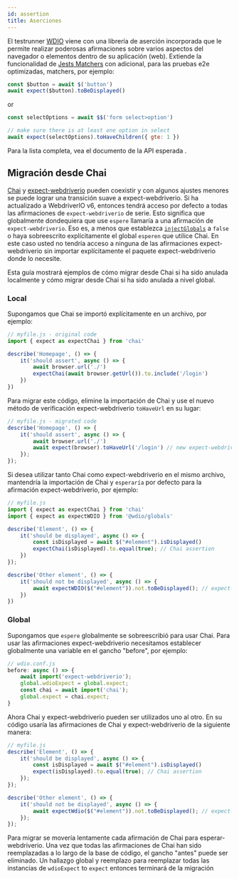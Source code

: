 ```yaml
---
id: assertion
title: Aserciones
---
```


El testrunner [WDIO](https://webdriver.io/docs/clioptions) viene con una librería de aserción incorporada que le permite realizar poderosas afirmaciones sobre varios aspectos del navegador o elementos dentro de su aplicación (web). Extiende la funcionalidad de [Jests Matchers](https://jestjs.io/docs/en/using-matchers) con adicional, para las pruebas e2e optimizadas, matchers, por ejemplo:

```js
const $button = await $('button')
await expect($button).toBeDisplayed()
```

or

```js
const selectOptions = await $$('form select>option')

// make sure there is at least one option in select
await expect(selectOptions).toHaveChildren({ gte: 1 })
```

Para la lista completa, vea el documento de la API esperada [](/docs/api/expect-webdriverio).

## Migración desde Chai

[Chai](https://www.chaijs.com/) y [expect-webdriverio](https://github.com/webdriverio/expect-webdriverio#readme) pueden coexistir y con algunos ajustes menores se puede lograr una transición suave a expect-webdriverio. Si ha actualizado a WebdriverIO v6, entonces tendrá acceso por defecto a todas las afirmaciones de `expect-webdriverio` de serie. Esto significa que globalmente dondequiera que use `espere` llamaría a una afirmación de `expect-webdriverio`. Eso es, a menos que establezca [`injectGlobals`](/docs/configuration#injectglobals) a `false` o haya sobreescrito explícitamente el global `esperen` que utilice Chai. En este caso usted no tendría acceso a ninguna de las afirmaciones expect-webdriverio sin importar explícitamente el paquete expect-webdriverio donde lo necesite.

Esta guía mostrará ejemplos de cómo migrar desde Chai si ha sido anulada localmente y cómo migrar desde Chai si ha sido anulada a nivel global.

### Local

Supongamos que Chai se importó explícitamente en un archivo, por ejemplo:

```js
// myfile.js - original code
import { expect as expectChai } from 'chai'

describe('Homepage', () => {
    it('should assert', async () => {
        await browser.url('./')
        expectChai(await browser.getUrl()).to.include('/login')
    })
})
```

Para migrar este código, elimine la importación de Chai y use el nuevo método de verificación expect-webdriverio `toHaveUrl` en su lugar:

```js
// myfile.js - migrated code
describe('Homepage', () => {
    it('should assert', async () => {
        await browser.url('./')
        await expect(browser).toHaveUrl('/login') // new expect-webdriverio API method https://webdriver.io/docs/api/expect-webdriverio.html#tohaveurl
    });
});
```

Si desea utilizar tanto Chai como expect-webdriverio en el mismo archivo, mantendría la importación de Chai y `esperaría` por defecto para la afirmación expect-webdriverio, por ejemplo:

```js
// myfile.js
import { expect as expectChai } from 'chai'
import { expect as expectWDIO } from '@wdio/globals'

describe('Element', () => {
    it('should be displayed', async () => {
        const isDisplayed = await $("#element").isDisplayed()
        expectChai(isDisplayed).to.equal(true); // Chai assertion
    })
});

describe('Other element', () => {
    it('should not be displayed', async () => {
        await expectWDIO($("#element")).not.toBeDisplayed(); // expect-webdriverio assertion
    })
})
```

### Global

Supongamos que `espere` globalmente se sobreescribió para usar Chai. Para usar las afirmaciones expect-webdriverio necesitamos establecer globalmente una variable en el gancho "before", por ejemplo:

```js
// wdio.conf.js
before: async () => {
    await import('expect-webdriverio');
    global.wdioExpect = global.expect;
    const chai = await import('chai');
    global.expect = chai.expect;
}
```

Ahora Chai y expect-webdriverio pueden ser utilizados uno al otro. En su código usaría las afirmaciones de Chai y expect-webdriverio de la siguiente manera:

```js
// myfile.js
describe('Element', () => {
    it('should be displayed', async () => {
        const isDisplayed = await $("#element").isDisplayed()
        expect(isDisplayed).to.equal(true); // Chai assertion
    });
});

describe('Other element', () => {
    it('should not be displayed', async () => {
        await expectWdio($("#element")).not.toBeDisplayed(); // expect-webdriverio assertion
    });
});
```

Para migrar se movería lentamente cada afirmación de Chai para esperar-webdriverio. Una vez que todas las afirmaciones de Chai han sido reemplazadas a lo largo de la base de código, el gancho "antes" puede ser eliminado. Un hallazgo global y reemplazo para reemplazar todas las instancias de `wdioExpect` to `expect` entonces terminará de la migración
